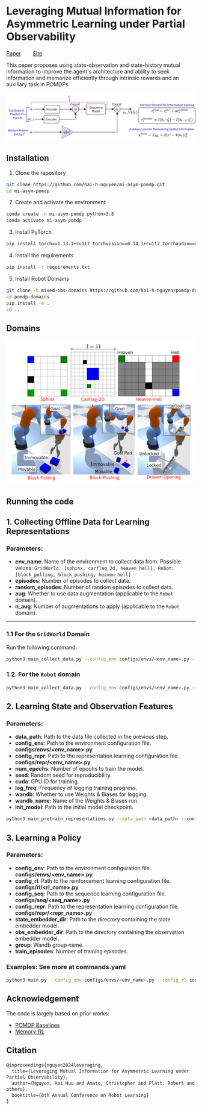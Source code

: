 # Leveraging Mutual Information for Asymmetric Learning under Partial Observability
[Paper](https://openreview.net/pdf?id=9jJP2J1oBP)&nbsp;&nbsp;&nbsp;&nbsp;&nbsp;&nbsp;&nbsp;&nbsp;[Site](https://sites.google.com/view/mi-asym-pomdp)  

This paper proposes using state-observation and state-history mutual information to improve the agent's architecture and ability to seek information and memorize efficiently through intrinsic rewards and an auxiliary task in POMDPs

![View Paper](images/method.png)

## Installation
1. Clone the repository
```bash
git clone https://github.com/hai-h-nguyen/mi-asym-pomdp.git
cd mi-asym-pomdp
```
2. Create and activate the environment
```bash
conda create -n mi-asym-pomdp python=3.8
conda activate mi-asym-pomdp
```
3. Install PyTorch
```bash
pip install torch==1.13.1+cu117 torchvision==0.14.1+cu117 torchaudio==0.13.1 --extra-index-url https://download.pytorch.org/whl/cu117
```

4. Install the requirements
```bash
pip install -r requirements.txt
```

5. Install Robot Domains
```bash
git clone -b mixed-obs-domains https://github.com/hai-h-nguyen/pomdp-domains.git
cd pomdp-domains
pip install -e .
cd ..
```

## Domains

![View Paper](images/domains.png)

## Running the code
## 1. Collecting Offline Data for Learning Representations

### Parameters:
- **env_name**: Name of the environment to collect data from. Possible values: `GridWorld: [sphinx, carflag_2d, heaven_hell]; Robot: [block_pulling, block_pushing, heaven_hell]`
- **episodes**: Number of episodes to collect data.
- **random_episodes**: Number of random episodes to collect data.
- **aug**: Whether to use data augmentation (applicable to the `Robot` domain).
- **n_aug**: Number of augmentations to apply (applicable to the `Robot` domain).

---

### 1.1 For the `GridWorld` Domain
Run the following command:
```bash
python3 main_collect_data.py --config_env configs/envs/<env_name>.py --episodes <episodes> --random_episodes <random_episodes>
```

### 1.2. For the `Robot` domain
```bash
python3 main_collect_data.py --config_env configs/envs/<env_name>.py --episodes <episodes> --random_episodes <random_episodes> --aug --n_aug <n_aug>
```

## 2. Learning State and Observation Features
### Parameters:
- **data_path**: Path to the data file collected in the previous step.
- **config_env**: Path to the environment configuration file. **configs/envs/<env_name>.py**
- **config_repr**: Path to the representation learning configuration file. **configs/repr/<env_name>.py**
- **num_epochs**: Number of epochs to train the model.
- **seed**: Random seed for reproducibility.
- **cuda**: GPU ID for training.
- **log_freq**: Frequency of logging training progress.
- **wandb**: Whether to use Weights & Biases for logging.
- **wandb_name**: Name of the Weights & Biases run.
- **init_model**: Path to the initial model checkpoint.

```bash
python3 main_pretrain_representations.py --data_path <data_path> --config_env configs/envs/<env_name>.py --config_repr configs/repr/<env_name>.py --num_epochs <num_epochs> --seed <seed> --cuda <cuda> --log_freq <log_freq> --wandb --wandb_name <wandb_name> --init_model <init_model>
```
## 3. Learning a Policy
### Parameters:
- **config_env**: Path to the environment configuration file. **configs/envs/<env_name>.py**
- **config_rl**: Path to the reinforcement learning configuration file. **configs/rl/<rl_name>.py**
- **config_seq**: Path to the sequence learning configuration file. **configs/seq/<seq_name>.py**
- **config_repr**: Path to the representation learning configuration file. **configs/repr/<repr_name>.py**
- **state_embedder_dir**: Path to the directory containing the state embedder model.
- **obs_embedder_dir**: Path to the directory containing the observation embedder model.
- **group**: Wandb group name.
- **train_episodes**: Number of training episodes.
### Examples: See more at commands.yaml

```bash
python3 main.py --config_env configs/envs/<env_name>.py --config_rl configs/rl/<rl_name>.py --config_seq configs/seq/<seq_name>.py --config_repr configs/repr/<repr_name>.py --state_embedder_dir <state_embedder_dir> --obs_embedder_dir <obs_embedder_dir> --group <group> --train_episodes <train_episodes>
```

## Acknowledgement

The code is largely based on prior works:
- [POMDP Baselines](https://github.com/twni2016/pomdp-baselines)
- [Memory-RL](https://github.com/twni2016/Memory-RL)

## Citation
```
@inproceedings{nguyen2024leveraging,
  title={Leveraging Mutual Information for Asymmetric Learning under Partial Observability},
  author={Nguyen, Hai Huu and Amato, Christopher and Platt, Robert and others},
  booktitle={8th Annual Conference on Robot Learning}
}
```

